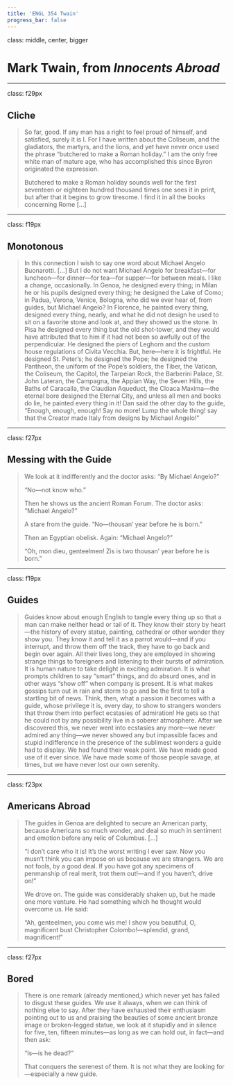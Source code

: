 ```yaml
---
title: 'ENGL 354 Twain'
progress_bar: false
---
```

class: middle, center, bigger

# Mark Twain, from <em>Innocents Abroad</em>
---
class: f29px
## Cliche

> So far, good. If any man has a right to feel proud of himself, and satisfied, surely it is I. For I have written about the Coliseum, and the gladiators, the martyrs, and the lions, and yet have never once used the phrase “butchered to make a Roman holiday.” I am the only free white man of mature age, who has accomplished this since Byron originated the expression.
>
> Butchered to make a Roman holiday sounds well for the first seventeen or eighteen hundred thousand times one sees it in print, but after that it begins to grow tiresome. I find it in all the books concerning Rome […]

---
class: f19px
## Monotonous

>  In this connection I wish to say one word about Michael Angelo Buonarotti. […] But I do not want Michael Angelo for breakfast—for luncheon—for dinner—for tea—for supper—for between meals. I like a change, occasionally. In Genoa, he designed every thing; in Milan he or his pupils designed every thing; he designed the Lake of Como; in Padua, Verona, Venice, Bologna, who did we ever hear of, from guides, but Michael Angelo? In Florence, he painted every thing, designed every thing, nearly, and what he did not design he used to sit on a favorite stone and look at, and they showed us the stone. In Pisa he designed every thing but the old shot-tower, and they would have attributed that to him if it had not been so awfully out of the perpendicular. He designed the piers of Leghorn and the custom house regulations of Civita Vecchia. But, here—here it is frightful. He designed St. Peter’s; he designed the Pope; he designed the Pantheon, the uniform of the Pope’s soldiers, the Tiber, the Vatican, the Coliseum, the Capitol, the Tarpeian Rock, the Barberini Palace, St. John Lateran, the Campagna, the Appian Way, the Seven Hills, the Baths of Caracalla, the Claudian Aqueduct, the Cloaca Maxima—the eternal bore designed the Eternal City, and unless all men and books do lie, he painted every thing in it! Dan said the other day to the guide, “Enough, enough, enough! Say no more! Lump the whole thing! say that the Creator made Italy from designs by Michael Angelo!”

---
class: f27px
## Messing with the Guide

>  We look at it indifferently and the doctor asks: “By Michael Angelo?”
> 
>“No—not know who.”
>
>Then he shows us the ancient Roman Forum. The doctor asks: “Michael Angelo?”
>
>A stare from the guide. “No—thousan’ year before he is born.”
>
>Then an Egyptian obelisk. Again: “Michael Angelo?”
>
>“Oh, mon dieu, genteelmen! Zis is two thousan’ year before he is born.”
---
class: f19px
## Guides

>  Guides know about enough English to tangle every thing up so that a man can make neither head or tail of it. They know their story by heart—the history of every statue, painting, cathedral or other wonder they show you. They know it and tell it as a parrot would—and if you interrupt, and throw them off the track, they have to go back and begin over again. All their lives long, they are employed in showing strange things to foreigners and listening to their bursts of admiration. It is human nature to take delight in exciting admiration. It is what prompts children to say “smart” things, and do absurd ones, and in other ways “show off” when company is present. It is what makes gossips turn out in rain and storm to go and be the first to tell a startling bit of news. Think, then, what a passion it becomes with a guide, whose privilege it is, every day, to show to strangers wonders that throw them into perfect ecstasies of admiration! He gets so that he could not by any possibility live in a soberer atmosphere. After we discovered this, we never went into ecstasies any more—we never admired any thing—we never showed any but impassible faces and stupid indifference in the presence of the sublimest wonders a guide had to display. We had found their weak point. We have made good use of it ever since. We have made some of those people savage, at times, but we have never lost our own serenity. 

---
class: f23px
## Americans Abroad

>  The guides in Genoa are delighted to secure an American party, because Americans so much wonder, and deal so much in sentiment and emotion before any relic of Columbus. […]
> 
>  “I don’t care who it is! It’s the worst writing I ever saw. Now you musn’t think you can impose on us because we are strangers. We are not fools, by a good deal. If you have got any specimens of penmanship of real merit, trot them out!—and if you haven’t, drive on!”
> 
>We drove on. The guide was considerably shaken up, but he made one more venture. He had something which he thought would overcome us. He said:
>
>“Ah, genteelmen, you come wis me! I show you beautiful, O, magnificent bust Christopher Colombo!—splendid, grand, magnificent!” 
---
class: f27px
## Bored
>There is one remark (already mentioned,) which never yet has failed to disgust these guides. We use it always, when we can think of nothing else to say. After they have exhausted their enthusiasm pointing out to us and praising the beauties of some ancient bronze image or broken-legged statue, we look at it stupidly and in silence for five, ten, fifteen minutes—as long as we can hold out, in fact—and then ask:
>
>“Is—is he dead?”
>
>That conquers the serenest of them. It is not what they are looking for—especially a new guide.
